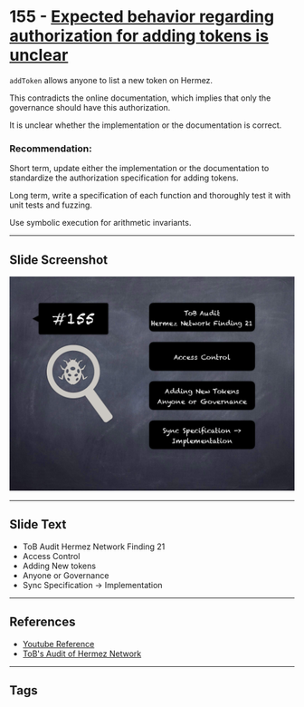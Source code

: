 
# 155 - [Expected behavior regarding authorization for adding tokens is unclear](./Expected%20behavior%20regarding%20authorization%20for%20adding%20tokens%20is%20unclear.md)

`addToken` allows anyone to list a new token on Hermez. 

This contradicts the online documentation, which implies that only the governance should have this authorization. 

It is unclear whether the implementation or the documentation is correct.

### Recommendation:
Short term, update either the implementation or the documentation to standardize the authorization specification for adding tokens. 

Long term, write a specification of each function and thoroughly test it with unit tests and fuzzing. 

Use symbolic execution for arithmetic invariants.
___
## Slide Screenshot
![155.png](../../images/8.%20Audit%20Findings%20201/155.png)
___
## Slide Text
- ToB Audit Hermez Network Finding 21
- Access Control
- Adding New tokens
- Anyone or Governance
- Sync Specification -> Implementation
___
## References
- [Youtube Reference](https://youtu.be/zAzNDwu23UI?t=925)
- [ToB's Audit of Hermez Network](https://github.com/trailofbits/publications/blob/master/reviews/hermez.pdf)
___
## Tags
